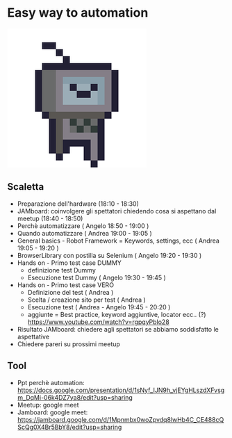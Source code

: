 # Easy way to automation

![robot](./robot-run.gif)

## Scaletta

* Preparazione dell'hardware (18:10 - 18:30)
* JAMboard: coinvolgere gli spettatori chiedendo cosa si aspettano dal meetup (18:40 - 18:50) 
* Perchè automatizzare ( Angelo 18:50 - 19:00 )  
* Quando automatizzare ( Andrea 19:00 - 19:05 )
* General basics - Robot Framework = Keywords, settings, ecc ( Andrea 19:05 - 19:20 )
* BrowserLibrary con postilla su Selenium ( Angelo 19:20 - 19:30 )
* Hands on - Primo test case DUMMY
  * definizione test Dummy
  * Esecuzione test Dummy ( Angelo 19:30 - 19:45 )
* Hands on - Primo test case VERO
  * Definizione del test ( Andrea )
  * Scelta / creazione sito per test ( Andrea )
  * Esecuzione test ( Andrea - Angelo 19:45 - 20:20 )
  * aggiunte = Best practice, keyword aggiuntive, locator ecc.. (?) <https://www.youtube.com/watch?v=rgpqyPblo28> 
* Risultato JAMboard: chiedere agli spettatori se abbiamo soddisfatto le aspettative
* Chiedere pareri su prossimi meetup

## Tool

* Ppt perchè automation: <https://docs.google.com/presentation/d/1sNyf_IJN9h_vjEYgHLszdXFvsgm_DqMi-06k4DZ7ya8/edit?usp=sharing>
* Meetup: google meet
* Jamboard: google meet: <https://jamboard.google.com/d/1Mpnmbx0woZpvdq8lwHb4C_CE488cQScQg0X4Br5BbY8/edit?usp=sharing>
